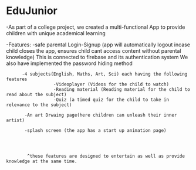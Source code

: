 # EduJunior

-As part of a college project, we created a multi-functional App to provide children with  unique academical learning 

-Features: 
          -safe parental Login-Signup (app will automatically logout incase child closes the app, ensures child cant access content without parental knowledge)
            This is connected to firebase and its authentication system
            We also have implemented the password hiding method

         
          -4 subjects(English, Maths, Art, Sci) each having the following features
                      -Videoplayer (Videos for the child to watch)
                      -Reading material (Reading material for the child to read about the subject)
                      -Quiz (a timed quiz for the child to take in relevance to the subject)
          
           -An art Drwaing page(here children can unleash their inner artist)

           -splash screen (the app has a start up animation page)

           

           
            ^these features are designed to entertain as well as provide knowledge at the same time.
